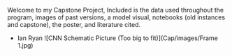 Welcome to my Capstone Project, Included is the data used throughout the program, images of past versions, a model visual, notebooks (old instances and capstone), the poster, and literature cited.
- Ian Ryan
![CNN Schematic Picture (Too big to fit)](Cap/images/Frame 1.jpg)
